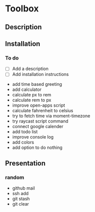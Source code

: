 # Toolbox

## Description

## Installation

### To do

- [ ] Add a description
- [ ] Add installation instructions
- add time based greeting
- add calculator
- calculate px to rem
- calculate rem to px
- improve open-apps script
- calculate fahrenheit to celsius
- try to fetch time via moment-timezone
- try raycast script command
- connect google calender
- add todo list
- improve console log
- add colors
- add option to do  nothing


## Presentation

### random

- github mail
- ssh add
- git stash
- git clear
